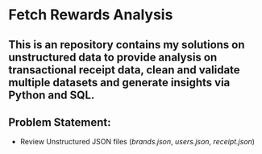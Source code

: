 # Fetch Rewards Analysis
## This is an repository contains my solutions on unstructured data to provide analysis on transactional receipt data, clean and validate multiple datasets and generate insights via Python and SQL. 

## Problem Statement:
- Review Unstructured JSON files (*brands.json*, *users.json*, *receipt.json*)

